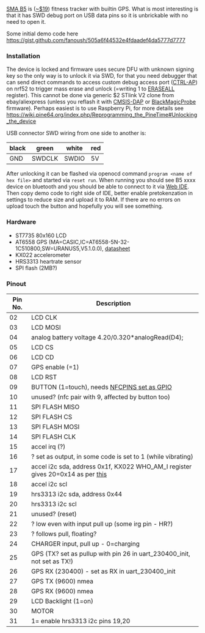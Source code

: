 [SMA B5](https://www.smawatch.com/page411) is ([~$19](https://www.aliexpress.com/item/4000987225908.html)) fitness tracker with builtin GPS. What is most interesting is that it has SWD debug port on USB data pins so it is unbrickable with no need to open it.

Some initial demo code here https://gist.github.com/fanoush/505a6f44532e4fdaadef4da5777d7777

### Installation ###

The device is locked and firmware uses secure DFU with unknown signing key so the only way is to unlock it via SWD, for that you need debugger that can send direct commands to access custom debug access port ([CTRL-AP](https://infocenter.nordicsemi.com/topic/com.nordic.infocenter.nrf52832.ps.v1.1/dif.html?cp=4_2_0_15_1#concept_udr_mns_1s)) on nrf52 to trigger mass erase and unlock (=writing 1 to [ERASEALL](https://infocenter.nordicsemi.com/topic/com.nordic.infocenter.nrf52832.ps.v1.1/dif.html#register.ERASEALL) register). This cannot be done via generic $2 STlink V2 clone from ebay/aliexpress (unless you reflash it with [CMSIS-DAP](https://github.com/RadioOperator/STM32F103C8T6_CMSIS-DAP_SWO/tree/master/Doc/STLINK_V2A_V2B) or [BlackMagicProbe](https://github.com/blacksphere/blackmagic/tree/master/src/platforms/stlink) firmware). Perhaps easiest is to use Raspberry Pi, for more details see https://wiki.pine64.org/index.php/Reprogramming_the_PineTime#Unlocking_the_device

USB connector SWD wiring from one side to another is:

|black|green |white|red|
|-----|------|-----|---|
| GND |SWDCLK|SWDIO|5V |

After unlocking it can be flashed via openocd command `program <name of hex file>` and started via `reset run`. When running you should see B5 xxxx device on bluetooth and you should be able to connect to it via [Web IDE](https://www.espruino.com/ide/). Then copy demo code to right side of IDE, better enable pretokenzation in settings to reduce size and upload it to RAM. If there are no errors on upload touch the button and hopefully you will see something.

### Hardware ###

- ST7735 80x160 LCD
- AT6558 GPS (MA=CASIC,IC=AT6558-5N-32-1C510800,SW=URANUS5,V5.1.0.0), [datasheet](http://www.icofchina.com/d/file/xiazai/2016-12-05/b1be6f481cdf9d773b963ab30a2d11d8.pdf)
- KX022 accelerometer
- HRS3313 heartrate sensor
- SPI flash (2MB?)

### Pinout ###

| Pin No.  | Description |
| ------------- | ------------- |
| 02 | LCD CLK |
| 03 |LCD MOSI |
| 04 |analog battery voltage 4.20/0.320*analogRead(D4); |
| 05 |LCD CS |
| 06 |LCD CD |
| 07 |GPS enable (=1) |
| 08 |LCD RST |
| 09 |BUTTON (1=touch), needs [NFCPINS set as GPIO](https://infocenter.nordicsemi.com/topic/com.nordic.infocenter.nrf52832.ps.v1.1/uicr.html?cp=4_2_0_13_0_62#register.NFCPINS) |
| 10 |unused? (nfc pair with 9, affected by button too) |
| 11 |SPI FLASH MISO |
| 12 |SPI FLASH CS |
| 13 |SPI FLASH MOSI |
| 14 |SPI FLASH CLK |
| 15 |accel irq (?) |
| 16 |? set as output, in some code is set to 1 (while vibrating) |	
| 17 |accel i2c sda, address 0x1f, KX022 WHO_AM_I register gives 20=0x14 as per [this](https://kionixfs.azureedge.net/en/document/TN004-Power-On-Procedure.pdf) |
| 18 |accel i2c scl |
| 19 |hrs3313 i2c sda, address 0x44
| 20 |hrs3313 i2c scl |
| 21 |unused? (reset) |
| 22 |? low even with input pull up (some irg pin - HR?) |
| 23 |? follows pull, floating? |
| 24 |CHARGER input, pull up - 0=charging |
| 25 | GPS (TX? set as pullup with pin 26 in uart_230400_init, not set as TX!) |
| 26 | GPS RX (230400) - set as RX in uart_230400_init|
| 27 | GPS TX (9600) nmea |
| 28 | GPS RX (9600) nmea|
| 29 | LCD Backlight (1=on) |
| 30 | MOTOR |
| 31 | 1= enable hrs3313 i2c pins 19,20 |
